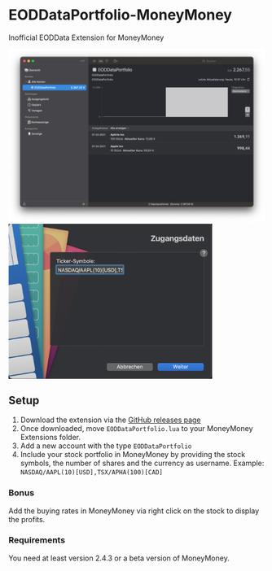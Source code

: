 # EODDataPortfolio-MoneyMoney
Inofficial EODData  Extension for MoneyMoney

<img src="EODDataPortfolio-screen.png" alt="MoneyMoney screenshot with EODDataPortfolio Balance" width="1000"/>
<img src="EODDataPortfolio-config.png" alt="MoneyMoney screenshot with EODDataPortfolio Configuration" width="400" align="middle"/>

## Setup

1. Download the extension via the [GitHub releases page](https://github.com/conradreisch/EODDataPortfolio-MoneyMoney/releases/tag/v1.1)
2. Once downloaded, move `EODDataPortfolio.lua` to your MoneyMoney Extensions folder.
3. Add a new account with the type `EODDataPortfolio`
4. Include your stock portfolio in MoneyMoney by providing the stock symbols, the number of shares and the currency as username. Example: `NASDAQ/AAPL(10)[USD],TSX/APHA(100)[CAD]`

### Bonus
Add the buying rates in MoneyMoney via right click on the stock to display the profits.

### Requirements
You need at least version 2.4.3 or a beta version of MoneyMoney.
